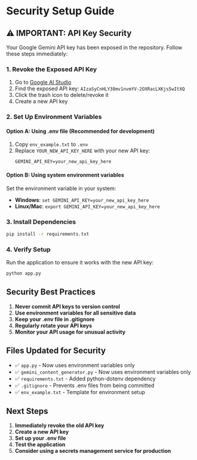 # Security Setup Guide

## ⚠️ IMPORTANT: API Key Security

Your Google Gemini API key has been exposed in the repository. Follow these steps immediately:

### 1. Revoke the Exposed API Key
1. Go to [Google AI Studio](https://makersuite.google.com/app/apikey)
2. Find the exposed API key: `AIzaSyCnHLY38mv1nvmYV-2OXRacLXKjs5wItXQ`
3. Click the trash icon to delete/revoke it
4. Create a new API key

### 2. Set Up Environment Variables

#### Option A: Using .env file (Recommended for development)
1. Copy `env_example.txt` to `.env`
2. Replace `YOUR_NEW_API_KEY_HERE` with your new API key:
   ```
   GEMINI_API_KEY=your_new_api_key_here
   ```

#### Option B: Using system environment variables
Set the environment variable in your system:
- **Windows**: `set GEMINI_API_KEY=your_new_api_key_here`
- **Linux/Mac**: `export GEMINI_API_KEY=your_new_api_key_here`

### 3. Install Dependencies
```bash
pip install -r requirements.txt
```

### 4. Verify Setup
Run the application to ensure it works with the new API key:
```bash
python app.py
```

## Security Best Practices

1. **Never commit API keys to version control**
2. **Use environment variables for all sensitive data**
3. **Keep your .env file in .gitignore**
4. **Regularly rotate your API keys**
5. **Monitor your API usage for unusual activity**

## Files Updated for Security

- ✅ `app.py` - Now uses environment variables only
- ✅ `gemini_content_generator.py` - Now uses environment variables only
- ✅ `requirements.txt` - Added python-dotenv dependency
- ✅ `.gitignore` - Prevents .env files from being committed
- ✅ `env_example.txt` - Template for environment setup

## Next Steps

1. **Immediately revoke the old API key**
2. **Create a new API key**
3. **Set up your .env file**
4. **Test the application**
5. **Consider using a secrets management service for production**
